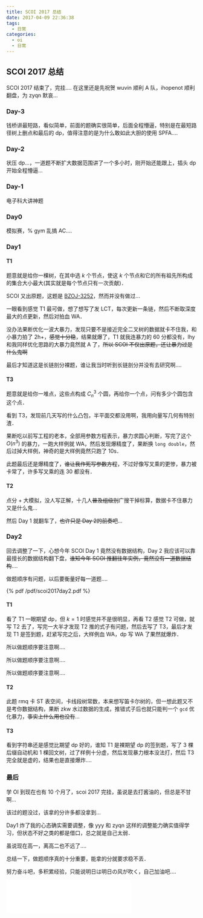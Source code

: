 ```yaml
---
title: SCOI 2017 总结
date: 2017-04-09 22:36:38
tags:
  - 日常
categories:
  - oi
  - 日常
---
```

## SCOI 2017 总结
SCOI 2017 结束了，完挂....
在这里还是先祝贺 wuvin 顺利 A 队，ihopenot 顺利翻盘，为 zyqn 默哀...
<!-- more -->
### Day-3
钱桥讲最短路，看似简单，前面的题确实很简单，后面全程懵逼，特别是在最短路径树上删点和最后的 dp，值得注意的是为什么敢如此大胆的使用 SPFA....
### Day-2
状压 dp...，一道题不断扩大数据范围讲了一个多小时，刚开始还能跟上，插头 dp 开始全程懵逼...
### Day-1
电子科大讲神题
### Day0
模拟赛，% gym 乱搞 AC....
### Day1
#### T1
题意就是给你一棵树，在其中选 $k$ 个节点，使这 $k$ 个节点和它的所有祖先所构成的集合大小最大(其实就是每个节点只有一次贡献)．

SCOI 又出原题，这题是 [BZOJ-3252](http://www.lydsy.com/JudgeOnline/problem.php?id=3252)，然而并没有做过...

一眼看到感觉 T1 最可做，想了想写了发 LCT，每次更新一条链，然后不断取深度最大的点更新，然后对拍血 WA．

没办法果断优化一波大暴力，发现只要不是接近完全二叉树的数据就卡不住我，和小暴力拍了 2h+，~~感觉十分稳~~，结果就爆了，T1 就我连暴力的 60 分都没有，lhy 和我同样优化思路的大暴力竟然就 A 了，~~所以 SCOI 不仅出原题，还让暴力过是什么鬼啊~~

最后才知道这是长链剖分裸题，谁让我当时听到长链剖分并没有去研究啊....
#### T3
题意就是给你一堆点，这些点构成 $C^3_n$ 个圆，再给你一个点，问有多少个圆包含这个点．

看到 T3，发现前几天写的什么凸包，半平面交都没用啊，我用向量写几何有特别渣．

果断吃以前写工程的老本，全部用参数方程表示，暴力求圆心判断，写完了这个 $O(n ^ 3)$ 的暴力，一跑大样例就 WA，然后发现爆精度了，果断换 `long double`，然后过掉大样例，神奇的是大样例竟然只跑了 10s．

此题最后还是爆精度了，~~谁让我作死写参数方程~~，不过好像写叉乘的更惨，暴力被卡常了，许多写叉乘的连 30 都没有．
#### T2
点分 + 大模拟，没人写正解，十几人~~普及组级别~~广搜干掉标算，数据卡不住暴力又是什么鬼...

然后 Day 1 就翻车了，~~也许只是 Day 2的前奏吧~~...
### Day2
回去调整了一下，心想今年 SCOI Day 1 竟然没有数据结构，Day 2 我应该可以靠最擅长的数据结构翻下盘，~~谁知今年 SCOI 推翻往年实例，竟然没有一道数据结构~~....

做题顺序有问题，以后要衡量好每一道题....

{% pdf /pdf/scoi2017day2.pdf %}
#### T1
看了 T1 一眼期望 dp，但 $k = 1$ 时感觉并不是很明显，再看 T2 感觉 T2 可做，就写 T2 去了，写完一大半才发现 T2 推的式子有问题，然后去写了 T3，最后才发现 T1 是签到题，赶紧写完之后，大样例血 WA，dp 写 WA 了果然就爆炸．

所以做题顺序要注意啊....

所以做题顺序要注意啊....

所以做题顺序要注意啊....
#### T2
此题 rmq 卡 ST 表空间，卡线段树常数，本来想写笛卡尔树的，但一想此题又不是考你数据结构，果断 zkw 水过数据的生成，推错式子后也就只能判一个 `gcd` 优化暴力，~~事实上什么用也没有~~...
#### T3
看到字符串还是感觉比期望 dp 好的，谁知 T1 是裸期望 dp 的签到题，写了 3 棵后缀自动机和 1 棵回文树，过了样例十分虚，然后发现暴力根本没法打，然后 T3 完全就是虚的，结果也是直接爆炸....

### 最后
学 OI 到现在也有 10 个月了，scoi 2017 完挂，虽说是去打酱油的，但总是不甘啊...

该过的题没过，该拿的分许多都没拿到...

Day1 炸了我的心态确实需要调整，像 yyy 和 zyqn 这样的调整能力确实值得学习，但状态不好之类的都是借口，总之就是自己太弱．

虽说现在高一，离高二也不远了....

总结一下，做题顺序真的十分重要，能拿的分就要求稳不丢．

努力奋斗吧，多积累经验，只能说明日は明日の风が吹く，自己加油吧....
<iframe frameborder="no" border="0" marginwidth="0" marginheight="0" width=330 height=86 src="//music.163.com/outchain/player?type=2&id=40915589&auto=1&height=66"></iframe>